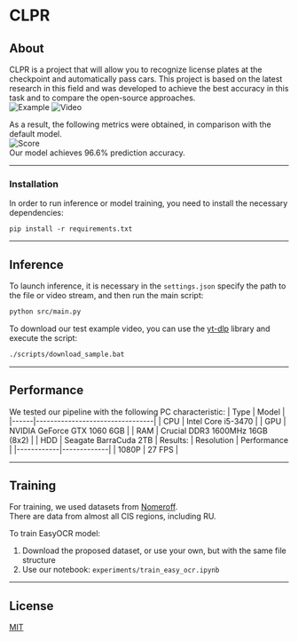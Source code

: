 # CLPR
## About
CLPR is a project that will allow you to recognize license plates at the checkpoint and automatically pass cars. This project is based on the latest research in this field and was developed to achieve the best accuracy in this task and to compare the open-source approaches.  
![Example](./media/example.jpg)
![Video](./media/test.gif)

As a result, the following metrics were obtained, in comparison with the default model.  
![Score](./media/score.jpg)  
Our model achieves 96.6% prediction accuracy.

---

### Installation
In order to run inference or model training, you need to install the necessary dependencies:
```
pip install -r requirements.txt
```

---

## Inference
To launch inference, it is necessary in the `settings.json` specify the path to the file or video stream, and then run the main script:
```bash
python src/main.py
```
To download our test example video, you can use the [yt-dlp](https://github.com/yt-dlp/yt-dlp) library and execute the script:
```bash
./scripts/download_sample.bat
```

---

## Performance
We tested our pipeline with the following PC characteristic:
| Type | Model                           |
|------|---------------------------------|
| CPU  | Intel Core i5-3470              |
| GPU  | NVIDIA GeForce GTX 1060 6GB     |
| RAM  | Crucial DDR3 1600MHz 16GB (8x2) |
| HDD  | Seagate BarraCuda 2TB           |
Results:
| Resolution | Performance |
|------------|-------------|
| 1080P      | 27 FPS      |

---

## Training
For training, we used datasets from [Nomeroff](https://nomeroff.net.ua/datasets/).  
There are data from almost all CIS regions, including RU.

To train EasyOCR model:
1. Download the proposed dataset, or use your own, but with the same file structure
2. Use our notebook: `experiments/train_easy_ocr.ipynb`

---

## License
[MIT](https://choosealicense.com/licenses/mit/)

